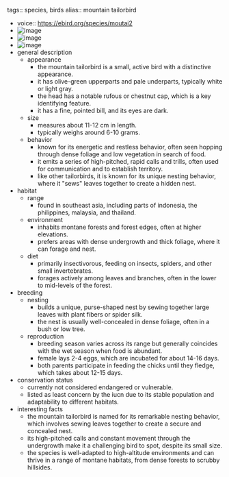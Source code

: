 tags:: species, birds
alias:: mountain tailorbird

- voice:: https://ebird.org/species/moutai2
- ![image](https://ipfs.io/ipfs/QmWewt1Rupe1ALt86BRGJbWjqmiVqFTm8BmcfoQ8qEnLr2)
- ![image](https://ipfs.io/ipfs/QmWb7unvYXH57jJibriDKN5yWtLu6efGoi4rHrBVwXBeqX)
- ![image](https://ipfs.io/ipfs/QmPdEjP6EdtyGSeLDhrmGxY1MZvGgMcfcSUxJSREZTdo25)
- general description
	- appearance
		- the mountain tailorbird is a small, active bird with a distinctive appearance.
		- it has olive-green upperparts and pale underparts, typically white or light gray.
		- the head has a notable rufous or chestnut cap, which is a key identifying feature.
		- it has a fine, pointed bill, and its eyes are dark.
	- size
		- measures about 11-12 cm in length.
		- typically weighs around 6-10 grams.
	- behavior
		- known for its energetic and restless behavior, often seen hopping through dense foliage and low vegetation in search of food.
		- it emits a series of high-pitched, rapid calls and trills, often used for communication and to establish territory.
		- like other tailorbirds, it is known for its unique nesting behavior, where it "sews" leaves together to create a hidden nest.
- habitat
	- range
		- found in southeast asia, including parts of indonesia, the philippines, malaysia, and thailand.
	- environment
		- inhabits montane forests and forest edges, often at higher elevations.
		- prefers areas with dense undergrowth and thick foliage, where it can forage and nest.
	- diet
		- primarily insectivorous, feeding on insects, spiders, and other small invertebrates.
		- forages actively among leaves and branches, often in the lower to mid-levels of the forest.
- breeding
	- nesting
		- builds a unique, purse-shaped nest by sewing together large leaves with plant fibers or spider silk.
		- the nest is usually well-concealed in dense foliage, often in a bush or low tree.
	- reproduction
		- breeding season varies across its range but generally coincides with the wet season when food is abundant.
		- female lays 2-4 eggs, which are incubated for about 14-16 days.
		- both parents participate in feeding the chicks until they fledge, which takes about 12-15 days.
- conservation status
	- currently not considered endangered or vulnerable.
	- listed as least concern by the iucn due to its stable population and adaptability to different habitats.
- interesting facts
	- the mountain tailorbird is named for its remarkable nesting behavior, which involves sewing leaves together to create a secure and concealed nest.
	- its high-pitched calls and constant movement through the undergrowth make it a challenging bird to spot, despite its small size.
	- the species is well-adapted to high-altitude environments and can thrive in a range of montane habitats, from dense forests to scrubby hillsides.